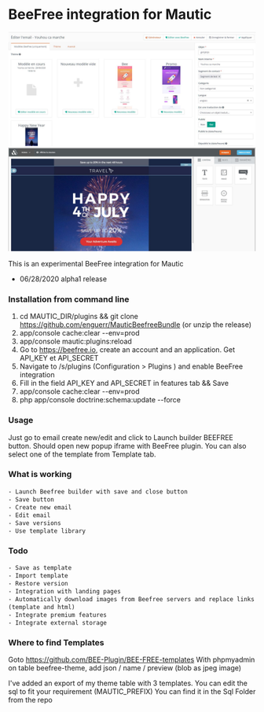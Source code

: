 # BeeFree integration for Mautic
![Beefree Mautic Plugin](./Beefree-dash.JPG "Mautic beefree.io plugin integration")
![Beefree Mautic Plugin](./Beefree-editor.JPG "Mautic beefree.io plugin integration")

This is an experimental BeeFree integration for Mautic
- 06/28/2020 alpha1 release


### Installation from command line
1. cd MAUTIC_DIR/plugins && git clone https://github.com/enguerr/MauticBeefreeBundle (or unzip the release)
2. app/console cache:clear --env=prod
3. app/console mautic:plugins:reload
4. Go to https://beefree.io, create an account and an application. Get API_KEY et API_SECRET
5. Navigate to /s/plugins (Configuration > Plugins ) and enable BeeFree integration
6. Fill in the field API_KEY and API_SECRET in features tab && Save
7. app/console cache:clear --env=prod
8. php app/console doctrine:schema:update --force

### Usage
Just go to email create new/edit and click to Launch builder BEEFREE button. Should open new popup iframe with BeeFree plugin.
You can also select one of the template from Template tab.

### What is working
    - Launch Beefree builder with save and close button
    - Save button
    - Create new email 
    - Edit email
    - Save versions
    - Use template library
### Todo
    - Save as template
    - Import template
    - Restore version
    - Integration with landing pages 
    - Automatically download images from Beefree servers and replace links (template and html)
    - Integrate premium features
    - Integrate external storage
    
    
### Where to find Templates
Goto https://github.com/BEE-Plugin/BEE-FREE-templates
With phpmyadmin on table beefree-theme, add json / name / preview (blob as jpeg image)

I've added an export of my theme table with 3 templates. 
You can edit the sql to fit your requirement (MAUTIC_PREFIX)
You can find it in the Sql Folder from the repo

